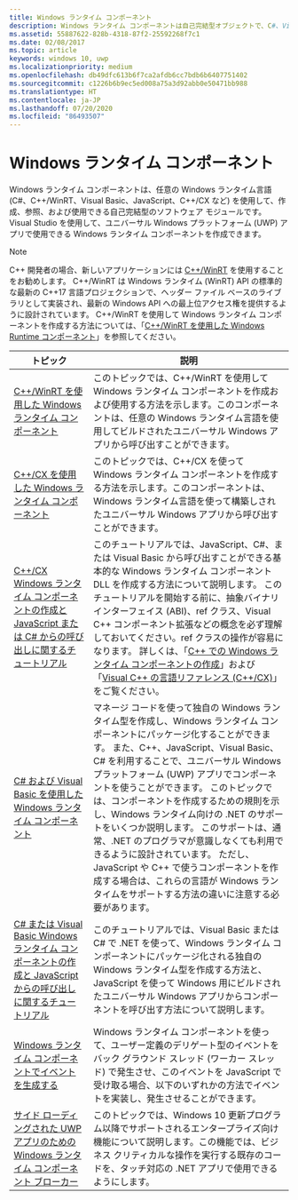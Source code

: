```yaml
---
title: Windows ランタイム コンポーネント
description: Windows ランタイム コンポーネントは自己完結型オブジェクトで、C#、Visual Basic、JavaScript、C++ など、すべての言語からインスタンス化して使用することができます。
ms.assetid: 55887622-828b-4318-87f2-25592268f7c1
ms.date: 02/08/2017
ms.topic: article
keywords: windows 10, uwp
ms.localizationpriority: medium
ms.openlocfilehash: db49dfc613b6f7ca2afdb6cc7bdb6b6407751402
ms.sourcegitcommit: c1226b6b9ec5ed008a75a3d92abb0e50471bb988
ms.translationtype: HT
ms.contentlocale: ja-JP
ms.lasthandoff: 07/20/2020
ms.locfileid: "86493507"
---
```

# <a name="windows-runtime-components"></a>Windows ランタイム コンポーネント

Windows ランタイム コンポーネントは、任意の Windows ランタイム言語 (C#、C++/WinRT、Visual Basic、JavaScript、C++/CX など) を使用して、作成、参照、および使用できる自己完結型のソフトウェア モジュールです。 Visual Studio を使用して、ユニバーサル Windows プラットフォーム (UWP) アプリで使用できる Windows ランタイム コンポーネントを作成できます。

> [!NOTE]
> C++ 開発者の場合、新しいアプリケーションには [C++/WinRT](/windows/uwp/cpp-and-winrt-apis/intro-to-using-cpp-with-winrt) を使用することをお勧めします。 C++/WinRT は Windows ランタイム (WinRT) API の標準的な最新の C++17 言語プロジェクションで、ヘッダー ファイル ベースのライブラリとして実装され、最新の Windows API への最上位アクセス権を提供するように設計されています。 C++/WinRT を使用して Windows ランタイム コンポーネントを作成する方法については、「[C++/WinRT を使用した Windows Runtime コンポーネント](/windows/uwp/winrt-components/create-a-windows-runtime-component-in-cppwinrt)」を参照してください。

| トピック | 説明 |
|-------|-------------|
| [C++/WinRT を使用した Windows ランタイム コンポーネント](/windows/uwp/winrt-components/create-a-windows-runtime-component-in-cppwinrt) | このトピックでは、C++/WinRT を使用して Windows ランタイム コンポーネントを作成および使用する方法を示します。このコンポーネントは、任意の Windows ランタイム言語を使用してビルドされたユニバーサル Windows アプリから呼び出すことができます。 |
| [C++/CX を使用した Windows ランタイム コンポーネント](creating-windows-runtime-components-in-cpp.md) | このトピックでは、C++/CX を使って Windows ランタイム コンポーネントを作成する方法を示します。このコンポーネントは、Windows ランタイム言語を使って構築しされたユニバーサル Windows アプリから呼び出すことができます。 |
| [C++/CX Windows ランタイム コンポーネントの作成と JavaScript または C# からの呼び出しに関するチュートリアル](walkthrough-creating-a-basic-windows-runtime-component-in-cpp-and-calling-it-from-javascript-or-csharp.md) | このチュートリアルでは、JavaScript、C#、または Visual Basic から呼び出すことができる基本的な Windows ランタイム コンポーネント DLL を作成する方法について説明します。 このチュートリアルを開始する前に、抽象バイナリ インターフェイス (ABI)、ref クラス、Visual C++ コンポーネント拡張などの概念を必ず理解しておいてください。ref クラスの操作が容易になります。 詳しくは、「[C++ での Windows ランタイム コンポーネントの作成](creating-windows-runtime-components-in-cpp.md)」および「[Visual C++ の言語リファレンス (C++/CX)](https://docs.microsoft.com/cpp/cppcx/visual-c-language-reference-c-cx)」をご覧ください。 |
| [C# および Visual Basic を使用した Windows ランタイム コンポーネント](creating-windows-runtime-components-in-csharp-and-visual-basic.md) | マネージ コードを使って独自の Windows ランタイム型を作成し、Windows ランタイム コンポーネントにパッケージ化することができます。 また、C++、JavaScript、Visual Basic、C# を利用することで、ユニバーサル Windows プラットフォーム (UWP) アプリでコンポーネントを使うことができます。 このトピックでは、コンポーネントを作成するための規則を示し、Windows ランタイム向けの .NET のサポートをいくつか説明します。 このサポートは、通常、.NET のプログラマが意識しなくても利用できるように設計されています。 ただし、JavaScript や C++ で使うコンポーネントを作成する場合は、これらの言語が Windows ランタイムをサポートする方法の違いに注意する必要があります。 |
| [C# または Visual Basic Windows ランタイム コンポーネントの作成と JavaScript からの呼び出しに関するチュートリアル](walkthrough-creating-a-simple-windows-runtime-component-and-calling-it-from-javascript.md) | このチュートリアルでは、Visual Basic または C# で .NET を使って、Windows ランタイム コンポーネントにパッケージ化される独自の Windows ランタイム型を作成する方法と、JavaScript を使って Windows 用にビルドされたユニバーサル Windows アプリからコンポーネントを呼び出す方法について説明します。 |
| [Windows ランタイム コンポーネントでイベントを生成する](raising-events-in-windows-runtime-components.md) | Windows ランタイム コンポーネントを使って、ユーザー定義のデリゲート型のイベントをバック グラウンド スレッド (ワーカー スレッド) で発生させ、このイベントを JavaScript で受け取る場合、以下のいずれかの方法でイベントを実装し、発生させることができます。 | 
| [サイド ローディングされた UWP アプリのための Windows ランタイム コンポーネント ブローカー](brokered-windows-runtime-components-for-side-loaded-windows-store-apps.md) | このトピックでは、Windows 10 更新プログラム以降でサポートされるエンタープライズ向け機能について説明します。この機能では、ビジネス クリティカルな操作を実行する既存のコードを、タッチ対応の .NET アプリで使用できるようにします。 |
